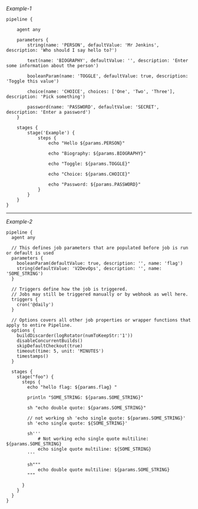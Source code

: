 *Example-1*

    pipeline {
        
        agent any
        
        parameters {
            string(name: 'PERSON', defaultValue: 'Mr Jenkins', description: 'Who should I say hello to?')

            text(name: 'BIOGRAPHY', defaultValue: '', description: 'Enter some information about the person')

            booleanParam(name: 'TOGGLE', defaultValue: true, description: 'Toggle this value')

            choice(name: 'CHOICE', choices: ['One', 'Two', 'Three'], description: 'Pick something')

            password(name: 'PASSWORD', defaultValue: 'SECRET', description: 'Enter a password')
        }
        
        stages {
            stage('Example') {
                steps {
                    echo "Hello ${params.PERSON}"

                    echo "Biography: ${params.BIOGRAPHY}"

                    echo "Toggle: ${params.TOGGLE}"

                    echo "Choice: ${params.CHOICE}"

                    echo "Password: ${params.PASSWORD}"
                }
            }
        }
    }

-----

*Example-2*

    pipeline {
      agent any

      // This defines job parameters that are populated before job is run or default is used
      parameters {
        booleanParam(defaultValue: true, description: '', name: 'flag')
        string(defaultValue: 'V2DevOps', description: '', name: 'SOME_STRING')
      }

      // Triggers define how the job is triggered.
      // Jobs may still be triggered manually or by webhook as well here.
      triggers {
        cron('@daily')
      }

      // Options covers all other job properties or wrapper functions that apply to entire Pipeline.
      options {
        buildDiscarder(logRotator(numToKeepStr:'1'))
        disableConcurrentBuilds()
        skipDefaultCheckout(true)
        timeout(time: 5, unit: 'MINUTES')
        timestamps()
      }

      stages {
        stage("foo") {
          steps {
            echo "hello flag: ${params.flag} "
            
            println "SOME_STRING: ${params.SOME_STRING}"
            
            sh "echo double quote: ${params.SOME_STRING}"
            
            // not working sh 'echo single quote: ${params.SOME_STRING}'
            sh 'echo single quote: ${SOME_STRING}'
            
            sh'''
                # Not working echo single quote multiline: ${params.SOME_STRING}
                echo single quote multiline: ${SOME_STRING}
            '''
            
            sh"""
                echo double quote multiline: ${params.SOME_STRING}
            """
             
          }
        }
      }
    }
